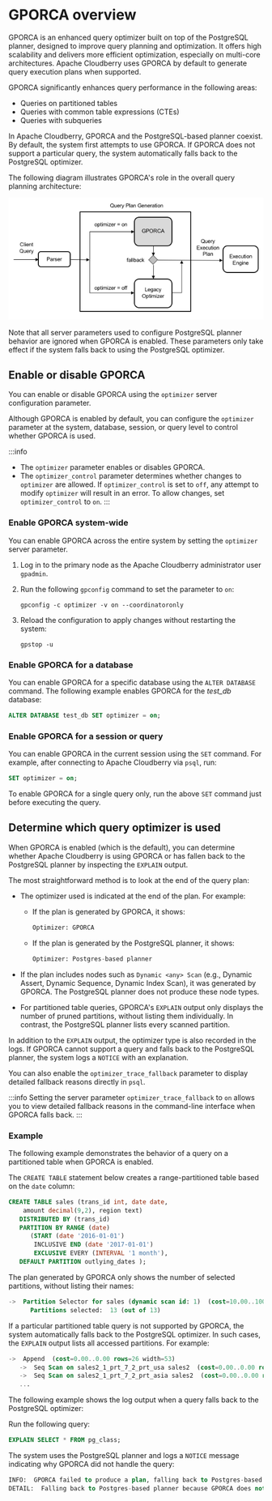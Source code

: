 # GPORCA overview

GPORCA is an enhanced query optimizer built on top of the PostgreSQL planner, designed to improve query planning and optimization. It offers high scalability and delivers more efficient optimization, especially on multi-core architectures. Apache Cloudberry uses GPORCA by default to generate query execution plans when supported.

GPORCA significantly enhances query performance in the following areas:

- Queries on partitioned tables
- Queries with common table expressions (CTEs)
- Queries with subqueries

In Apache Cloudberry, GPORCA and the PostgreSQL-based planner coexist. By default, the system first attempts to use GPORCA. If GPORCA does not support a particular query, the system automatically falls back to the PostgreSQL optimizer.

The following diagram illustrates GPORCA's role in the overall query planning architecture:

![Query Architecture](../../../media/orca-architecture.png)

Note that all server parameters used to configure PostgreSQL planner behavior are ignored when GPORCA is enabled. These parameters only take effect if the system falls back to using the PostgreSQL optimizer.

## Enable or disable GPORCA

You can enable or disable GPORCA using the `optimizer` server configuration parameter.

Although GPORCA is enabled by default, you can configure the `optimizer` parameter at the system, database, session, or query level to control whether GPORCA is used.

:::info
- The `optimizer` parameter enables or disables GPORCA.
- The `optimizer_control` parameter determines whether changes to `optimizer` are allowed. If `optimizer_control` is set to `off`, any attempt to modify `optimizer` will result in an error. To allow changes, set `optimizer_control` to `on`.
:::

### Enable GPORCA system-wide

You can enable GPORCA across the entire system by setting the `optimizer` server parameter.

1. Log in to the primary node as the Apache Cloudberry administrator user `gpadmin`.

2. Run the following `gpconfig` command to set the parameter to `on`:

    ```shell
    gpconfig -c optimizer -v on --coordinatoronly
    ```

3. Reload the configuration to apply changes without restarting the system:

    ```shell
    gpstop -u
    ```

### Enable GPORCA for a database

You can enable GPORCA for a specific database using the `ALTER DATABASE` command. The following example enables GPORCA for the *test_db* database:

```sql
ALTER DATABASE test_db SET optimizer = on;
```

### Enable GPORCA for a session or query

You can enable GPORCA in the current session using the `SET` command. For example, after connecting to Apache Cloudberry via `psql`, run:

```sql
SET optimizer = on;
```

To enable GPORCA for a single query only, run the above `SET` command just before executing the query.

## Determine which query optimizer is used

When GPORCA is enabled (which is the default), you can determine whether Apache Cloudberry is using GPORCA or has fallen back to the PostgreSQL planner by inspecting the `EXPLAIN` output.

The most straightforward method is to look at the end of the query plan:

- The optimizer used is indicated at the end of the plan. For example:

    - If the plan is generated by GPORCA, it shows:

        ```sql
        Optimizer: GPORCA
        ```

    - If the plan is generated by the PostgreSQL planner, it shows:

        ```sql
        Optimizer: Postgres-based planner
        ```

- If the plan includes nodes such as `Dynamic <any> Scan` (e.g., Dynamic Assert, Dynamic Sequence, Dynamic Index Scan), it was generated by GPORCA. The PostgreSQL planner does not produce these node types.
- For partitioned table queries, GPORCA's `EXPLAIN` output only displays the number of pruned partitions, without listing them individually. In contrast, the PostgreSQL planner lists every scanned partition.

In addition to the `EXPLAIN` output, the optimizer type is also recorded in the logs. If GPORCA cannot support a query and falls back to the PostgreSQL planner, the system logs a `NOTICE` with an explanation.

You can also enable the `optimizer_trace_fallback` parameter to display detailed fallback reasons directly in `psql`.

:::info
Setting the server parameter `optimizer_trace_fallback` to `on` allows you to view detailed fallback reasons in the command-line interface when GPORCA falls back.
:::

### Example

The following example demonstrates the behavior of a query on a partitioned table when GPORCA is enabled.

The `CREATE TABLE` statement below creates a range-partitioned table based on the `date` column:

```sql
CREATE TABLE sales (trans_id int, date date, 
    amount decimal(9,2), region text)
   DISTRIBUTED BY (trans_id)
   PARTITION BY RANGE (date)
      (START (date '2016-01-01') 
       INCLUSIVE END (date '2017-01-01') 
       EXCLUSIVE EVERY (INTERVAL '1 month'),
   DEFAULT PARTITION outlying_dates );
```

The plan generated by GPORCA only shows the number of selected partitions, without listing their names:

```sql
->  Partition Selector for sales (dynamic scan id: 1)  (cost=10.00..100.00 rows=50 width=4)
      Partitions selected:  13 (out of 13)
```

If a particular partitioned table query is not supported by GPORCA, the system automatically falls back to the PostgreSQL optimizer. In such cases, the `EXPLAIN` output lists all accessed partitions. For example:

```sql
->  Append  (cost=0.00..0.00 rows=26 width=53)
   ->  Seq Scan on sales2_1_prt_7_2_prt_usa sales2  (cost=0.00..0.00 rows=1 width=53)
   ->  Seq Scan on sales2_1_prt_7_2_prt_asia sales2  (cost=0.00..0.00 rows=1 width=53)
   ...
```

The following example shows the log output when a query falls back to the PostgreSQL optimizer:

Run the following query:

```sql
EXPLAIN SELECT * FROM pg_class;
```

The system uses the PostgreSQL planner and logs a `NOTICE` message indicating why GPORCA did not handle the query:

```sql
INFO:  GPORCA failed to produce a plan, falling back to Postgres-based planner
DETAIL:  Falling back to Postgres-based planner because GPORCA does not support the following feature: Non-default collation
```
